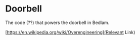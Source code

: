 # Doorbell

The code (??) that powers the doorbell in Bedlam.

[https://en.wikipedia.org/wiki/Overengineering](Relevant Link)
